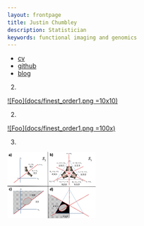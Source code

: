 ```yaml
---
layout: frontpage
title: Justin Chumbley
description: Statistician
keywords: functional imaging and genomics
---
```


<div class="navbar">
  <div class="navbar-inner">
      <ul class="nav">
          <li><a href="{{ BASE_PATH }}/docs/cv.pdf">cv</a></li>
          <li><a href="https://github.com/chumbleycode/">github</a></li>
          <li><a href="https://kbroman.org/blog">blog</a></li>
      </ul>
  </div>
</div>

2.
[![Foo](docs/finest_order1.png =10x10)](docs/fcr_apa.pdf)

2.
[![Foo](docs/finest_order1.png =100x)](docs/fcr_apa.pdf)

3. 
[<img src="docs/finest_order1.png" alt="drawing" width="200">](docs/fcr_apa.pdf)
